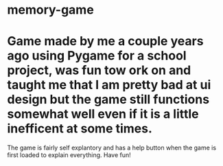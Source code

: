 # memory-game
# Game made by me a couple years ago using Pygame for a school project, was fun tow ork on and taught me that I am pretty bad at ui design but the game still functions somewhat well even if it is a little inefficent at some times. 

The game is fairly self explantory and has a help button when the game is first loaded to explain everything. Have fun!
